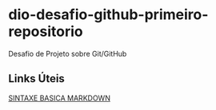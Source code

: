 # dio-desafio-github-primeiro-repositorio
Desafio de Projeto sobre Git/GitHub

## Links Úteis 
[SINTAXE BASICA MARKDOWN](https://www.markdownguide.org/basic-syntax/)
